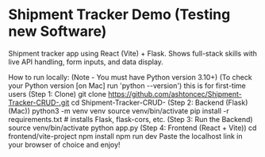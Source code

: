 # Shipment Tracker Demo (Testing new Software)
Shipment tracker app using React (Vite) + Flask. Shows full-stack skills with live API handling, form inputs, and data display.

How to run locally:
(Note - You must have Python version 3.10+)
(To check your Python version [on Mac] run 'python --version')
this is for first-time users
(Step 1: Clone)
git clone https://github.com/ashtoncec/Shipment-Tracker-CRUD-.git
cd Shipment-Tracker-CRUD-
(Step 2: Backend (Flask) (Mac))
python3 -m venv venv
source venv/bin/activate
pip install -r requirements.txt    # installs Flask, flask-cors, etc.
(Step 3: Run the Backend)
source venv/bin/activate
python app.py
(Step 4: Frontend (React + Vite))
cd frontend/vite-project
npm install
npm run dev
Paste the localhost link in your browser of choice and enjoy!
